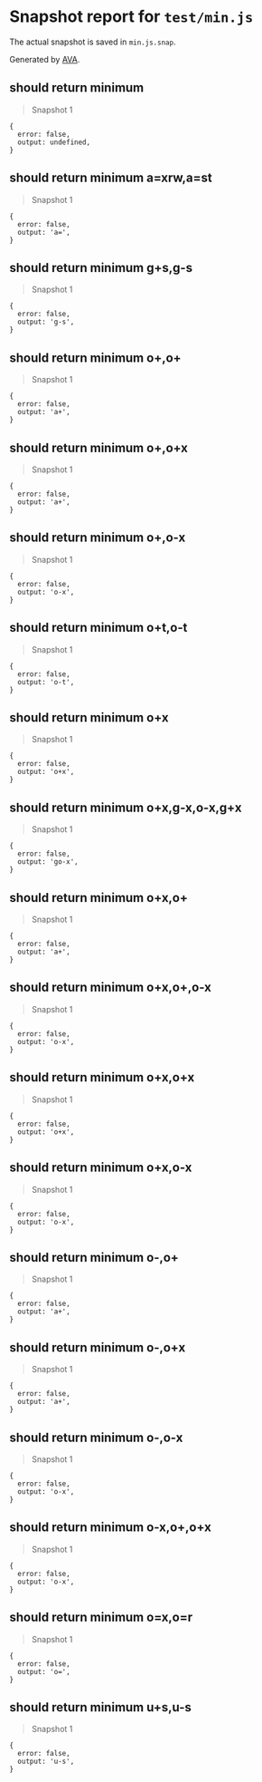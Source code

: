 # Snapshot report for `test/min.js`

The actual snapshot is saved in `min.js.snap`.

Generated by [AVA](https://ava.li).

## should return minimum

> Snapshot 1

    {
      error: false,
      output: undefined,
    }

## should return minimum a=xrw,a=st

> Snapshot 1

    {
      error: false,
      output: 'a=',
    }

## should return minimum g+s,g-s

> Snapshot 1

    {
      error: false,
      output: 'g-s',
    }

## should return minimum o+,o+

> Snapshot 1

    {
      error: false,
      output: 'a+',
    }

## should return minimum o+,o+x

> Snapshot 1

    {
      error: false,
      output: 'a+',
    }

## should return minimum o+,o-x

> Snapshot 1

    {
      error: false,
      output: 'o-x',
    }

## should return minimum o+t,o-t

> Snapshot 1

    {
      error: false,
      output: 'o-t',
    }

## should return minimum o+x

> Snapshot 1

    {
      error: false,
      output: 'o+x',
    }

## should return minimum o+x,g-x,o-x,g+x

> Snapshot 1

    {
      error: false,
      output: 'go-x',
    }

## should return minimum o+x,o+

> Snapshot 1

    {
      error: false,
      output: 'a+',
    }

## should return minimum o+x,o+,o-x

> Snapshot 1

    {
      error: false,
      output: 'o-x',
    }

## should return minimum o+x,o+x

> Snapshot 1

    {
      error: false,
      output: 'o+x',
    }

## should return minimum o+x,o-x

> Snapshot 1

    {
      error: false,
      output: 'o-x',
    }

## should return minimum o-,o+

> Snapshot 1

    {
      error: false,
      output: 'a+',
    }

## should return minimum o-,o+x

> Snapshot 1

    {
      error: false,
      output: 'a+',
    }

## should return minimum o-,o-x

> Snapshot 1

    {
      error: false,
      output: 'o-x',
    }

## should return minimum o-x,o+,o+x

> Snapshot 1

    {
      error: false,
      output: 'o-x',
    }

## should return minimum o=x,o=r

> Snapshot 1

    {
      error: false,
      output: 'o=',
    }

## should return minimum u+s,u-s

> Snapshot 1

    {
      error: false,
      output: 'u-s',
    }
